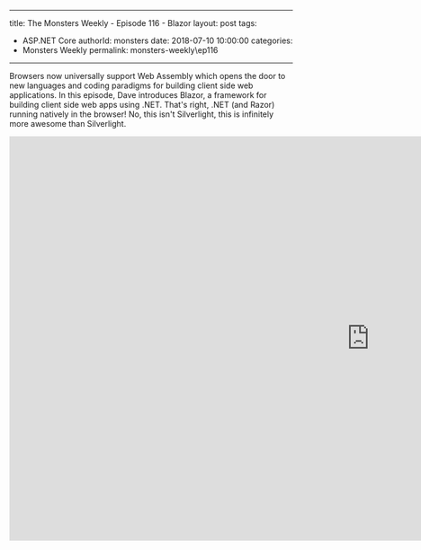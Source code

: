 
---
title: The Monsters Weekly - Episode 116 -  Blazor
layout: post
tags: 
  - ASP.NET Core
authorId: monsters
date: 2018-07-10 10:00:00
categories:
  - Monsters Weekly
permalink: monsters-weekly\ep116
---

Browsers now universally support Web Assembly which opens the door to new languages and coding paradigms for building client side web applications. In this episode, Dave introduces Blazor, a framework for building client side web apps using .NET. That's right, .NET (and Razor) running natively in the browser! No, this isn't Silverlight, this is infinitely more awesome than Silverlight.


<iframe width="1280" height="720" src="https://www.youtube.com/embed/VnTg5xiz5K8" frameborder="0" allow="accelerometer; autoplay; encrypted-media; gyroscope; picture-in-picture" allowfullscreen></iframe>
